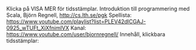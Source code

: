 Klicka på VISA MER för tidsstämplar.
Introduktion till programmering med Scala, Björn Regnell, http://cs.lth.se/pgk
Spellista: https://www.youtube.com/playlist?list=PLEV42dlCGAJ-0925_wTUFt_XiXfnimIVX
Kanal: https://www.youtube.com/user/bjornregnell/
Innehåll, klickbara tidsstämplar: